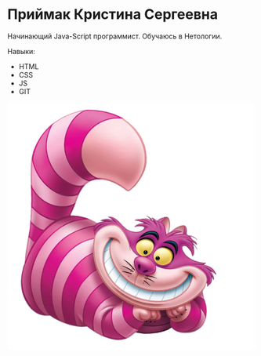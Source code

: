 <h1>Приймак Кристина Сергеевна</h1>
<p>Начинающий Java-Script программист. Обучаюсь в Нетологии.</p>
<p>Навыки:</p>
<ul>
<li>HTML</li>
<li>CSS</li>
<li>JS</li>
<li>GIT</li>
</ul>

![image](/img/Cheshirecat_disney.webp)